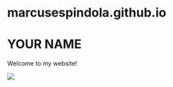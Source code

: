 # marcusespindola.github.io
<html>
 
<body>
  <h1>YOUR NAME</h1>
  <p>Welcome to my website!</p>
  <img src="https://content.codecademy.com/articles/github-pages-via-web-app/happy-ice-cream.gif" />
</body>
 
</html>

